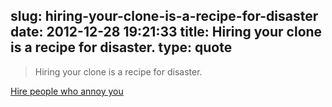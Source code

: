 slug: hiring-your-clone-is-a-recipe-for-disaster
date: 2012-12-28 19:21:33
title: Hiring your clone is a recipe for disaster.
type: quote
---

> Hiring your clone is a recipe for disaster.

[Hire people who annoy you](http://venturebeat.com/2012/08/19/hire-people-who-annoy-you/)
